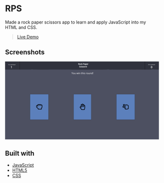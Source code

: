 # RPS
Made a rock paper scissors app to learn and apply JavaScript into my HTML and CSS.

> [Live Demo](https://crowe7.github.io/RPS/)

## Screenshots
![Homepage](/images/Capture.PNG)



## Built with
- [JavaScript](https://www.javascript.com/)
- [HTML5](https://html.spec.whatwg.org/)
- [CSS](https://developer.mozilla.org/en-US/docs/Web/CSS)